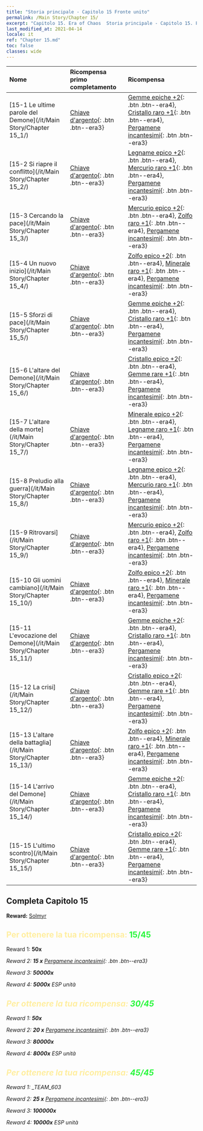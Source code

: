 ```yaml
---
title: "Storia principale - Capitolo 15 Fronte unito"
permalink: /Main Story/Chapter 15/
excerpt: "Capitolo 15. Era of Chaos  Storia principale - Capitolo 15. Fronte unito"
last_modified_at: 2021-04-14
locale: it
ref: "Chapter 15.md"
toc: false
classes: wide
---
```


  | Nome |  Ricompensa primo completamento | Ricompensa |
  |:------------|:------------|:------------| 
  | [15-1 Le ultime parole del Demone](/it/Main Story/Chapter 15_1/) | [Chiave d'argento](/it/Items/con_693/){: .btn .btn--era3} | [Gemme epiche +2](/it/Items/mat_51/){: .btn .btn--era4}, [Cristallo raro +1](/it/Items/mat_45/){: .btn .btn--era4}, [Pergamene incantesimi](/it/Items/con_694/){: .btn .btn--era3} |
  | [15-2 Si riapre il conflitto](/it/Main Story/Chapter 15_2/) | [Chiave d'argento](/it/Items/con_693/){: .btn .btn--era3} | [Legname epico +2](/it/Items/mat_48/){: .btn .btn--era4}, [Mercurio raro +1](/it/Items/mat_42/){: .btn .btn--era4}, [Pergamene incantesimi](/it/Items/con_694/){: .btn .btn--era3} |
  | [15-3 Cercando la pace](/it/Main Story/Chapter 15_3/) | [Chiave d'argento](/it/Items/con_693/){: .btn .btn--era3} | [Mercurio epico +2](/it/Items/mat_49/){: .btn .btn--era4}, [Zolfo raro +1](/it/Items/mat_43/){: .btn .btn--era4}, [Pergamene incantesimi](/it/Items/con_694/){: .btn .btn--era3} |
  | [15-4 Un nuovo inizio](/it/Main Story/Chapter 15_4/) | [Chiave d'argento](/it/Items/con_693/){: .btn .btn--era3} | [Zolfo epico +2](/it/Items/mat_50/){: .btn .btn--era4}, [Minerale raro +1](/it/Items/mat_40/){: .btn .btn--era4}, [Pergamene incantesimi](/it/Items/con_694/){: .btn .btn--era3} |
  | [15-5 Sforzi di pace](/it/Main Story/Chapter 15_5/) | [Chiave d'argento](/it/Items/con_693/){: .btn .btn--era3} | [Gemme epiche +2](/it/Items/mat_51/){: .btn .btn--era4}, [Cristallo raro +1](/it/Items/mat_45/){: .btn .btn--era4}, [Pergamene incantesimi](/it/Items/con_694/){: .btn .btn--era3} |
  | [15-6 L'altare del Demone](/it/Main Story/Chapter 15_6/) | [Chiave d'argento](/it/Items/con_693/){: .btn .btn--era3} | [Cristallo epico +2](/it/Items/mat_52/){: .btn .btn--era4}, [Gemme rare +1](/it/Items/mat_44/){: .btn .btn--era4}, [Pergamene incantesimi](/it/Items/con_694/){: .btn .btn--era3} |
  | [15-7 L'altare della morte](/it/Main Story/Chapter 15_7/) | [Chiave d'argento](/it/Items/con_693/){: .btn .btn--era3} | [Minerale epico +2](/it/Items/mat_47/){: .btn .btn--era4}, [Legname raro +1](/it/Items/mat_41/){: .btn .btn--era4}, [Pergamene incantesimi](/it/Items/con_694/){: .btn .btn--era3} |
  | [15-8 Preludio alla guerra](/it/Main Story/Chapter 15_8/) | [Chiave d'argento](/it/Items/con_693/){: .btn .btn--era3} | [Legname epico +2](/it/Items/mat_48/){: .btn .btn--era4}, [Mercurio raro +1](/it/Items/mat_42/){: .btn .btn--era4}, [Pergamene incantesimi](/it/Items/con_694/){: .btn .btn--era3} |
  | [15-9 Ritrovarsi](/it/Main Story/Chapter 15_9/) | [Chiave d'argento](/it/Items/con_693/){: .btn .btn--era3} | [Mercurio epico +2](/it/Items/mat_49/){: .btn .btn--era4}, [Zolfo raro +1](/it/Items/mat_43/){: .btn .btn--era4}, [Pergamene incantesimi](/it/Items/con_694/){: .btn .btn--era3} |
  | [15-10 Gli uomini cambiano](/it/Main Story/Chapter 15_10/) | [Chiave d'argento](/it/Items/con_693/){: .btn .btn--era3} | [Zolfo epico +2](/it/Items/mat_50/){: .btn .btn--era4}, [Minerale raro +1](/it/Items/mat_40/){: .btn .btn--era4}, [Pergamene incantesimi](/it/Items/con_694/){: .btn .btn--era3} |
  | [15-11 L'evocazione del Demone](/it/Main Story/Chapter 15_11/) | [Chiave d'argento](/it/Items/con_693/){: .btn .btn--era3} | [Gemme epiche +2](/it/Items/mat_51/){: .btn .btn--era4}, [Cristallo raro +1](/it/Items/mat_45/){: .btn .btn--era4}, [Pergamene incantesimi](/it/Items/con_694/){: .btn .btn--era3} |
  | [15-12 La crisi](/it/Main Story/Chapter 15_12/) | [Chiave d'argento](/it/Items/con_693/){: .btn .btn--era3} | [Cristallo epico +2](/it/Items/mat_52/){: .btn .btn--era4}, [Gemme rare +1](/it/Items/mat_44/){: .btn .btn--era4}, [Pergamene incantesimi](/it/Items/con_694/){: .btn .btn--era3} |
  | [15-13 L'altare della battaglia](/it/Main Story/Chapter 15_13/) | [Chiave d'argento](/it/Items/con_693/){: .btn .btn--era3} | [Zolfo epico +2](/it/Items/mat_50/){: .btn .btn--era4}, [Minerale raro +1](/it/Items/mat_40/){: .btn .btn--era4}, [Pergamene incantesimi](/it/Items/con_694/){: .btn .btn--era3} |
  | [15-14 L'arrivo del Demone](/it/Main Story/Chapter 15_14/) | [Chiave d'argento](/it/Items/con_693/){: .btn .btn--era3} | [Gemme epiche +2](/it/Items/mat_51/){: .btn .btn--era4}, [Cristallo raro +1](/it/Items/mat_45/){: .btn .btn--era4}, [Pergamene incantesimi](/it/Items/con_694/){: .btn .btn--era3} |
  | [15-15 L'ultimo scontro](/it/Main Story/Chapter 15_15/) | [Chiave d'argento](/it/Items/con_693/){: .btn .btn--era3} | [Cristallo epico +2](/it/Items/mat_52/){: .btn .btn--era4}, [Gemme rare +1](/it/Items/mat_44/){: .btn .btn--era4}, [Pergamene incantesimi](/it/Items/con_694/){: .btn .btn--era3} |


## Completa Capitolo 15

 **Reward:** [Solmyr](/it/heroes/Solmyr/)



## <span style="color: #ffeea0">Per ottenere la tua ricompensa: </span><span style="color: #27f73a">15/45</span>

 Reward 1:  **50x** <i class="fas fa-gem"/>

 Reward 2: **15 x** [Pergamene incantesimi](/it/Items/con_694/){: .btn .btn--era3}

 Reward 3:  **50000x** <i class="fas fa-coins"/>

 Reward 4:  **5000x** ESP unità



## <span style="color: #ffeea0">Per ottenere la tua ricompensa: </span><span style="color: #27f73a">30/45</span>

 Reward 1:  **50x** <i class="fas fa-gem"/>

 Reward 2: **20 x** [Pergamene incantesimi](/it/Items/con_694/){: .btn .btn--era3}

 Reward 3:  **80000x** <i class="fas fa-coins"/>

 Reward 4:  **8000x** ESP unità



## <span style="color: #ffeea0">Per ottenere la tua ricompensa: </span><span style="color: #27f73a">45/45</span>

 Reward 1: _TEAM_603

 Reward 2: **25 x** [Pergamene incantesimi](/it/Items/con_694/){: .btn .btn--era3}

 Reward 3:  **100000x** <i class="fas fa-coins"/>

 Reward 4:  **10000x** ESP unità

